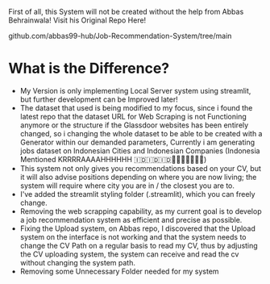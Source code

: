 First of all, this System will not be created without the help from Abbas Behrainwala!
Visit his Original Repo Here!

github.com/abbas99-hub/Job-Recommendation-System/tree/main

# What is the Difference?

- My Version is only implementing Local Server system using streamlit, but further development can be Improved later!
- The dataset that used is being modified to my focus, since i found the latest repo that the dataset URL for Web Scraping is not Functioning anymore or the structure if the Glassdoor websites has been entirely changed, so i changing the whole dataset to be able to be created with a Generator within our demanded parameters, Currently i am generating jobs dataset on Indonesian Cities and Indonesian Companies (Indonesia Mentioned KRRRRAAAAHHHHHH 🇮🇩🇮🇩🇮🇩🦅🦅🦅🦅🔥🔥🔥)
- This system not only gives you recommendations based on your CV, but it will also advise positions depending on where you are now living; the system will require where city you are in / the closest you are to.
- I've added the streamlit styling folder (.streamlit), which you can freely change.
- Removing the web scrapping capability, as my current goal is to develop a job recommendation system as efficient and precise as possible.
- Fixing the Upload system, on Abbas repo, I discovered that the Upload system on the interface is not working and that the system needs to change the CV Path on a regular basis to read my CV, thus by adjusting the CV uploading system, the system can receive and read the cv without changing the system path.
- Removing some Unnecessary Folder needed for my system


